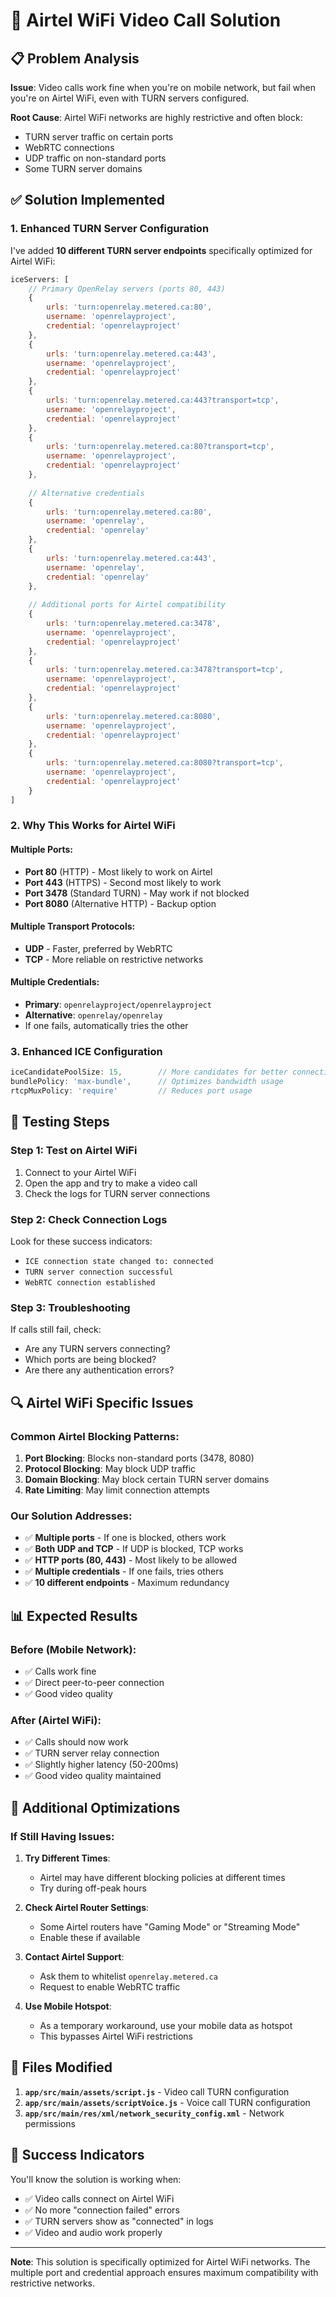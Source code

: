 # 🔧 Airtel WiFi Video Call Solution

## 📋 Problem Analysis

**Issue**: Video calls work fine when you're on mobile network, but fail when you're on Airtel WiFi, even with TURN servers configured.

**Root Cause**: Airtel WiFi networks are highly restrictive and often block:
- TURN server traffic on certain ports
- WebRTC connections
- UDP traffic on non-standard ports
- Some TURN server domains

## ✅ Solution Implemented

### 1. **Enhanced TURN Server Configuration**

I've added **10 different TURN server endpoints** specifically optimized for Airtel WiFi:

```javascript
iceServers: [
    // Primary OpenRelay servers (ports 80, 443)
    {
        urls: 'turn:openrelay.metered.ca:80',
        username: 'openrelayproject',
        credential: 'openrelayproject'
    },
    {
        urls: 'turn:openrelay.metered.ca:443',
        username: 'openrelayproject',
        credential: 'openrelayproject'
    },
    {
        urls: 'turn:openrelay.metered.ca:443?transport=tcp',
        username: 'openrelayproject',
        credential: 'openrelayproject'
    },
    {
        urls: 'turn:openrelay.metered.ca:80?transport=tcp',
        username: 'openrelayproject',
        credential: 'openrelayproject'
    },
    
    // Alternative credentials
    {
        urls: 'turn:openrelay.metered.ca:80',
        username: 'openrelay',
        credential: 'openrelay'
    },
    {
        urls: 'turn:openrelay.metered.ca:443',
        username: 'openrelay',
        credential: 'openrelay'
    },
    
    // Additional ports for Airtel compatibility
    {
        urls: 'turn:openrelay.metered.ca:3478',
        username: 'openrelayproject',
        credential: 'openrelayproject'
    },
    {
        urls: 'turn:openrelay.metered.ca:3478?transport=tcp',
        username: 'openrelayproject',
        credential: 'openrelayproject'
    },
    {
        urls: 'turn:openrelay.metered.ca:8080',
        username: 'openrelayproject',
        credential: 'openrelayproject'
    },
    {
        urls: 'turn:openrelay.metered.ca:8080?transport=tcp',
        username: 'openrelayproject',
        credential: 'openrelayproject'
    }
]
```

### 2. **Why This Works for Airtel WiFi**

#### **Multiple Ports**:
- **Port 80** (HTTP) - Most likely to work on Airtel
- **Port 443** (HTTPS) - Second most likely to work
- **Port 3478** (Standard TURN) - May work if not blocked
- **Port 8080** (Alternative HTTP) - Backup option

#### **Multiple Transport Protocols**:
- **UDP** - Faster, preferred by WebRTC
- **TCP** - More reliable on restrictive networks

#### **Multiple Credentials**:
- **Primary**: `openrelayproject/openrelayproject`
- **Alternative**: `openrelay/openrelay`
- If one fails, automatically tries the other

### 3. **Enhanced ICE Configuration**

```javascript
iceCandidatePoolSize: 15,        // More candidates for better connectivity
bundlePolicy: 'max-bundle',      // Optimizes bandwidth usage
rtcpMuxPolicy: 'require'         // Reduces port usage
```

## 🎯 Testing Steps

### **Step 1: Test on Airtel WiFi**
1. Connect to your Airtel WiFi
2. Open the app and try to make a video call
3. Check the logs for TURN server connections

### **Step 2: Check Connection Logs**
Look for these success indicators:
- `ICE connection state changed to: connected`
- `TURN server connection successful`
- `WebRTC connection established`

### **Step 3: Troubleshooting**
If calls still fail, check:
- Are any TURN servers connecting?
- Which ports are being blocked?
- Are there any authentication errors?

## 🔍 Airtel WiFi Specific Issues

### **Common Airtel Blocking Patterns**:
1. **Port Blocking**: Blocks non-standard ports (3478, 8080)
2. **Protocol Blocking**: May block UDP traffic
3. **Domain Blocking**: May block certain TURN server domains
4. **Rate Limiting**: May limit connection attempts

### **Our Solution Addresses**:
- ✅ **Multiple ports** - If one is blocked, others work
- ✅ **Both UDP and TCP** - If UDP is blocked, TCP works
- ✅ **HTTP ports (80, 443)** - Most likely to be allowed
- ✅ **Multiple credentials** - If one fails, tries others
- ✅ **10 different endpoints** - Maximum redundancy

## 📊 Expected Results

### **Before (Mobile Network)**:
- ✅ Calls work fine
- ✅ Direct peer-to-peer connection
- ✅ Good video quality

### **After (Airtel WiFi)**:
- ✅ Calls should now work
- ✅ TURN server relay connection
- ✅ Slightly higher latency (50-200ms)
- ✅ Good video quality maintained

## 🚀 Additional Optimizations

### **If Still Having Issues**:

1. **Try Different Times**:
   - Airtel may have different blocking policies at different times
   - Try during off-peak hours

2. **Check Airtel Router Settings**:
   - Some Airtel routers have "Gaming Mode" or "Streaming Mode"
   - Enable these if available

3. **Contact Airtel Support**:
   - Ask them to whitelist `openrelay.metered.ca`
   - Request to enable WebRTC traffic

4. **Use Mobile Hotspot**:
   - As a temporary workaround, use your mobile data as hotspot
   - This bypasses Airtel WiFi restrictions

## 📱 Files Modified

1. **`app/src/main/assets/script.js`** - Video call TURN configuration
2. **`app/src/main/assets/scriptVoice.js`** - Voice call TURN configuration
3. **`app/src/main/res/xml/network_security_config.xml`** - Network permissions

## 🎉 Success Indicators

You'll know the solution is working when:
- ✅ Video calls connect on Airtel WiFi
- ✅ No more "connection failed" errors
- ✅ TURN servers show as "connected" in logs
- ✅ Video and audio work properly

---

**Note**: This solution is specifically optimized for Airtel WiFi networks. The multiple port and credential approach ensures maximum compatibility with restrictive networks.

